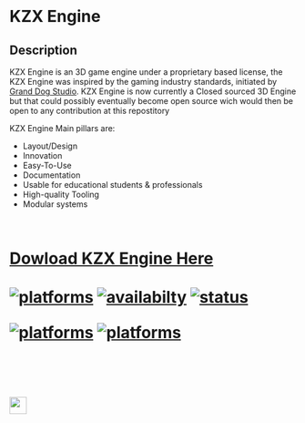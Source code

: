 <html>
  
  <br/>

</p>
  
# KZX Engine
## Description
KZX Engine is an 3D  game engine under a proprietary based license, the KZX Engine was inspired by the gaming industry standards, initiated by [Grand Dog Studio](https://www.granddogstudio.com/). KZX Engine is now currently a Closed sourced 3D Engine but that could possibly eventually become open source wich would then be open to any contribution at this repostitory

KZX Engine Main pillars are:
- Layout/Design
- Innovation
- Easy-To-Use
- Documentation
- Usable for educational students & professionals
- High-quality Tooling
- Modular systems

<br/>
<a href="https://www.kzxengine.com"><h1>Dowload KZX Engine Here</1h></a>

<br/>
<br/>
<a href="#"><img alt="platforms" src="https://img.shields.io/badge/Version-4.0.1-sucess"/></a> <a href="#"><img alt="availabilty" src="https://img.shields.io/badge/Source%20Code-Unavailable-red"/></a> <a href="#"><img alt="status" src="https://img.shields.io/badge/Status-Released-green"/></a> 



<a href="https://kzxengine.com/KZX_Software_License__EULA.pdf"><img alt="platforms" src="https://img.shields.io/badge/License-Proprietary-orange"/></a>
<a href="#"><img alt="platforms" src="https://img.shields.io/badge/platforms-Windows-blue?style=flat-square"/></a>

<br/>
<br/>
<a href="https://discord.gg/jKDvv7s"><img src="https://img.shields.io/discord/622075717659656195.svg?label=&logo=discord&logoColor=ffffff&color=7389D8&labelColor=6A7EC2" height=30></img></a>
</p>

</html>
